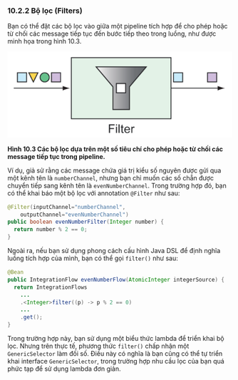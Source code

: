 ### 10.2.2 Bộ lọc (Filters)

Bạn có thể đặt các bộ lọc vào giữa một pipeline tích hợp để cho phép hoặc từ chối các message tiếp tục đến bước tiếp theo trong luồng, như được minh họa trong hình 10.3.

![Hình 10.3](../../assets/10.3.png)

**Hình 10.3 Các bộ lọc dựa trên một số tiêu chí cho phép hoặc từ chối các message tiếp tục trong pipeline.**

Ví dụ, giả sử rằng các message chứa giá trị kiểu số nguyên được gửi qua một kênh tên là `numberChannel`, nhưng bạn chỉ muốn các số chẵn được chuyển tiếp sang kênh tên là `evenNumberChannel`. Trong trường hợp đó, bạn có thể khai báo một bộ lọc với annotation `@Filter` như sau:  

```java
@Filter(inputChannel="numberChannel",
    outputChannel="evenNumberChannel")
public boolean evenNumberFilter(Integer number) {
  return number % 2 == 0;
}
```

Ngoài ra, nếu bạn sử dụng phong cách cấu hình Java DSL để định nghĩa luồng tích hợp của mình, bạn có thể gọi `filter()` như sau:  

```java
@Bean
public IntegrationFlow evenNumberFlow(AtomicInteger integerSource) {
  return IntegrationFlows
    ...
    .<Integer>filter((p) -> p % 2 == 0)
    ...
    .get();
}
```

Trong trường hợp này, bạn sử dụng một biểu thức lambda để triển khai bộ lọc. Nhưng trên thực tế, phương thức `filter()` chấp nhận một `GenericSelector` làm đối số. Điều này có nghĩa là bạn cũng có thể tự triển khai interface `GenericSelector`, trong trường hợp nhu cầu lọc của bạn quá phức tạp để sử dụng lambda đơn giản.
